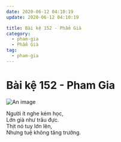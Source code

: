 ```yaml
---
date: 2020-06-12 04:10:19
update: 2020-06-12 04:10:19

title: Bài kệ 152 - Phẩm Già
category:
  - pham-gia
  - Phẩm Già
tag:
  - pham-gia
---
```


# Bài kệ 152 - Pham Gia

![An image](/img/pham-gia/pham-gia-152.jpg)

Người ít nghe kém học,<br>Lớn già như trâu đực.<br>Thịt nó tuy lớn lên,<br>Nhưng tuệ không tăng trưởng.<br>
